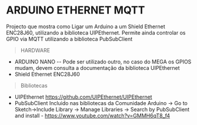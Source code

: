 # ARDUINO ETHERNET MQTT

Projecto que mostra como Ligar um Arduino a um Shield Ethernet ENC28J60, utilizando a biblioteca UIPEthernet. Permite ainda controlar os GPIO via MQTT utilizando a biblioteca PubSubClient

> HARDWARE

 - ARDUINO NANO -- Pode ser utilizado outro, no caso do MEGA os GPIOS mudam, devem consulta a documentação da biblioteca UIPEthernet
  - Shield Ethernet ENC28J60

>Bibliotecas
 - UIPEthernet https://github.com/UIPEthernet/UIPEthernet
 - PubSubClient Incluido nas bibliotecas da Comunidade Arduino -> Go to Sketch->Include Library -> Manage Libraries -> Search by PubSubClient and install - https://www.youtube.com/watch?v=GMMH6qT8_f4



